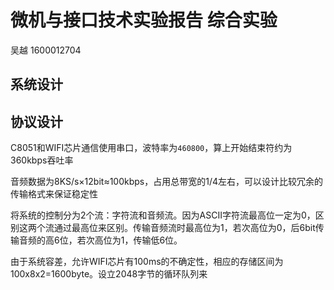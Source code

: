 # 微机与接口技术实验报告 综合实验

吴越 1600012704

## 系统设计

## 协议设计

C8051和WIFI芯片通信使用串口，波特率为`460800`，算上开始结束符约为360kbps吞吐率

音频数据为8KS/s×12bit≈100kbps，占用总带宽的1/4左右，可以设计比较冗余的传输格式来保证稳定性

将系统的控制分为2个流：字符流和音频流。因为ASCII字符流最高位一定为0，区别这两个流通过最高位来区别。传输音频流时最高位为1，若次高位为0，后6bit传输音频的高6位，若次高位为1，传输低6位。

由于系统容差，允许WIFI芯片有100ms的不确定性，相应的存储区间为100x8x2=1600byte。设立2048字节的循环队列来

